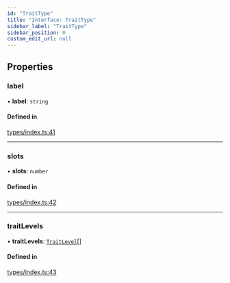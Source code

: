 ```yaml
---
id: "TraitType"
title: "Interface: TraitType"
sidebar_label: "TraitType"
sidebar_position: 0
custom_edit_url: null
---
```


## Properties

### label

• **label**: `string`

#### Defined in

[types/index.ts:41](https://github.com/simplitech/meta-dapp/blob/8e62abf/props/sdk/src/types/index.ts#L41)

___

### slots

• **slots**: `number`

#### Defined in

[types/index.ts:42](https://github.com/simplitech/meta-dapp/blob/8e62abf/props/sdk/src/types/index.ts#L42)

___

### traitLevels

• **traitLevels**: [`TraitLevel`](TraitLevel.md)[]

#### Defined in

[types/index.ts:43](https://github.com/simplitech/meta-dapp/blob/8e62abf/props/sdk/src/types/index.ts#L43)
